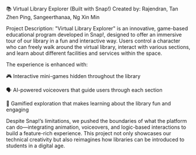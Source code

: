 📚 Virtual Library Explorer (Built with Snap!)
Created by: Rajendran, Tan Zhen Ping, Sangeerthanaa, Ng Xin Min

Project Description:
"Virtual Library Explorer" is an innovative, game-based educational program developed in Snap!, designed to offer an immersive tour of our library in a fun and interactive way. Users control a character who can freely walk around the virtual library, interact with various sections, and learn about different facilities and services within the space.

The experience is enhanced with:

🎮 Interactive mini-games hidden throughout the library

🗣️ AI-powered voiceovers that guide users through each section

🧩 Gamified exploration that makes learning about the library fun and engaging

Despite Snap!’s limitations, we pushed the boundaries of what the platform can do—integrating animation, voiceovers, and logic-based interactions to build a feature-rich experience. This project not only showcases our technical creativity but also reimagines how libraries can be introduced to students in a digital age.
